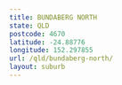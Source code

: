 ```yaml
---
title: BUNDABERG NORTH
state: QLD
postcode: 4670
latitude: -24.88776
longitude: 152.297855
url: /qld/bundaberg-north/
layout: suburb
---
```

